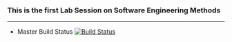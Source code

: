 ### This is the first Lab Session on Software Engineering Methods

---

- Master Build Status [![Build Status](https://travis-ci.com/migbash/sem.svg?branch=master)](https://travis-ci.com/migbash/sem)
